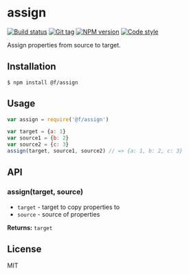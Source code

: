 
# assign

[![Build status][travis-image]][travis-url]
[![Git tag][git-image]][git-url]
[![NPM version][npm-image]][npm-url]
[![Code style][standard-image]][standard-url]

Assign properties from source to target.

## Installation

    $ npm install @f/assign

## Usage

```js
var assign = require('@f/assign')

var target = {a: 1}
var source1 = {b: 2}
var source2 = {c: 3}
assign(target, source1, source2) // => {a: 1, b: 2, c: 3}
```

## API

### assign(target, source)

- `target` - target to copy properties to
- `source` - source of properties

**Returns:** `target`

## License

MIT

[travis-image]: https://img.shields.io/travis/micro-js/assign.svg?style=flat-square
[travis-url]: https://travis-ci.org/micro-js/assign
[git-image]: https://img.shields.io/github/tag/micro-js/assign.svg
[git-url]: https://github.com/micro-js/assign
[standard-image]: https://img.shields.io/badge/code%20style-standard-brightgreen.svg?style=flat
[standard-url]: https://github.com/feross/standard
[npm-image]: https://img.shields.io/npm/v/@f/assign.svg?style=flat-square
[npm-url]: https://npmjs.org/package/@f/assign
